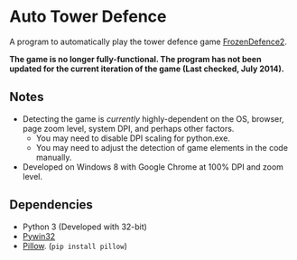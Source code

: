 # Auto Tower Defence

A program to automatically play the tower defence game [FrozenDefence2](http://pivotfinland.com/frozendefence2/).

**The game is no longer fully-functional. The program has not been updated for the current iteration of the game (Last checked, July 2014).**

## Notes

- Detecting the game is *currently* highly-dependent on the OS, browser, page zoom level, system DPI, and perhaps other factors.
    - You may need to disable DPI scaling for python.exe.
    - You may need to adjust the detection of game elements in the code manually.
- Developed on Windows 8 with Google Chrome at 100% DPI and zoom level.

## Dependencies

- Python 3 (Developed with 32-bit)
- [Pywin32](http://sourceforge.net/projects/pywin32/)
- [Pillow](https://python-pillow.github.io/). (`pip install pillow`)
